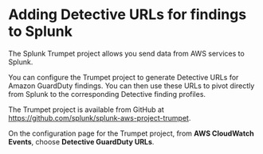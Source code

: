 # Adding Detective URLs for findings to Splunk<a name="profile-splunk-integration-url"></a>

The Splunk Trumpet project allows you send data from AWS services to Splunk\.

You can configure the Trumpet project to generate Detective URLs for Amazon GuardDuty findings\. You can then use these URLs to pivot directly from Splunk to the corresponding Detective finding profiles\.

The Trumpet project is available from GitHub at [https://github\.com/splunk/splunk\-aws\-project\-trumpet](https://github.com/splunk/splunk-aws-project-trumpet)\.

On the configuration page for the Trumpet project, from **AWS CloudWatch Events**, choose **Detective GuardDuty URLs**\.